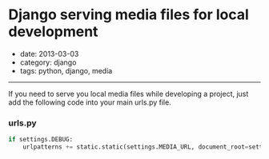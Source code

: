 # Django serving media files for local development

- date: 2013-03-03
- category: django
- tags: python, django, media

------

If you need to serve you local media files while developing a project, just add the following code into your main urls.py file.


### urls.py
````python
if settings.DEBUG:
    urlpatterns += static.static(settings.MEDIA_URL, document_root=settings.MEDIA_ROOT)
````
